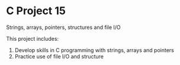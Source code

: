 # C Project 15
Strings, arrays, pointers, structures and file I/O

This project includes:

1. Develop skills in C programming with strings, arrays and pointers
2. Practice use of file I/O and structure
